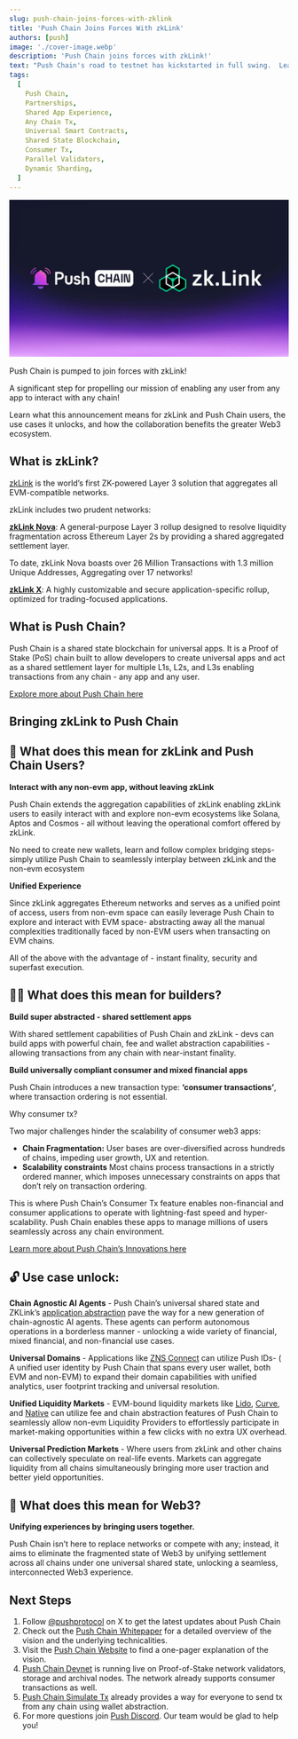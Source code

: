 ```yaml
---
slug: push-chain-joins-forces-with-zklink
title: 'Push Chain Joins Forces With zkLink'
authors: [push]
image: './cover-image.webp'
description: 'Push Chain joins forces with zkLink!'
text: "Push Chain's road to testnet has kickstarted in full swing.  Learn everything about our collaboration with zkLink - what it means for Push and zkLink users, the use cases it unlocks and more!"
tags:
  [
    Push Chain,
    Partnerships,
    Shared App Experience,
    Any Chain Tx,
    Universal Smart Contracts,
    Shared State Blockchain,
    Consumer Tx,
    Parallel Validators,
    Dynamic Sharding,
  ]
---
```


![Cover image of Push Chain Join forces with zkLink ](./cover-image.webp)

<!--truncate-->

Push Chain is pumped to join forces with zkLink!

A significant step for propelling our mission of enabling any user from any app to interact with any chain!

Learn what this announcement means for zkLink and Push Chain users, the use cases it unlocks, and how the collaboration benefits the greater Web3 ecosystem.

## What is zkLink?

[zkLink](https://zk.link/) is the world’s first ZK-powered Layer 3 solution that aggregates all EVM-compatible networks.

zkLink includes two prudent networks:

**[zkLink Nova](https://zklink.io/)**: A general-purpose Layer 3 rollup designed to resolve liquidity fragmentation across Ethereum Layer 2s by providing a shared aggregated settlement layer.

To date, zkLink Nova boasts over 26 Million Transactions with 1.3 million Unique Addresses, Aggregating over 17 networks!

**[zkLink X](https://zk.link/X)**: A highly customizable and secure application-specific rollup, optimized for trading-focused applications.

## What is Push Chain?

Push Chain is a shared state blockchain for universal apps. It is a Proof of Stake (PoS) chain
built to allow developers to create universal apps and act as a shared settlement layer for multiple L1s, L2s, and L3s enabling transactions from any chain - any app and any user.

[Explore more about Push Chain here](https://push.org)

## Bringing zkLink to Push Chain

## 👥 What does this mean for zkLink and Push Chain Users?

**Interact with any non-evm app, without leaving zkLink**

Push Chain extends the aggregation capabilities of zkLink enabling zkLink users to easily interact with and explore non-evm ecosystems like Solana, Aptos and Cosmos - all without leaving the operational comfort offered by zkLink.

No need to create new wallets, learn and follow complex bridging steps- simply utilize Push Chain to seamlessly interplay between zkLink and the non-evm ecosystem

**Unified Experience**

Since zkLink aggregates Ethereum networks and serves as a unified point of access, users from non-evm space can easily leverage Push Chain to explore and interact with EVM space- abstracting away all the manual complexities traditionally faced by non-EVM users when transacting on EVM chains.

All of the above with the advantage of - instant finality, security and superfast execution.

## 👷‍♂️ What does this mean for builders?

**Build super abstracted - shared settlement apps**

With shared settlement capabilities of Push Chain and zkLink - devs can build apps with powerful chain, fee and wallet abstraction capabilities - allowing transactions from any chain with near-instant finality.

**Build universally compliant consumer and mixed financial apps**

Push Chain introduces a new transaction type: **‘consumer transactions’**, where transaction ordering is not essential.

Why consumer tx?

Two major challenges hinder the scalability of consumer web3 apps:

- **Chain Fragmentation:** User bases are over-diversified across hundreds of chains, impeding user growth, UX and retention.
- **Scalability constraints** Most chains process transactions in a strictly ordered manner, which imposes unnecessary constraints on apps that don’t rely on transaction ordering.

This is where Push Chain’s Consumer Tx feature enables non-financial and consumer applications to operate with lightning-fast speed and hyper-scalability. Push Chain enables these apps to manage millions of users seamlessly across any chain environment.

[Learn more about Push Chain’s Innovations here](https://push.org/blog/innovations-by-push-chain/)

## 🔓 Use case unlock:

**Chain Agnostic AI Agents** - Push Chain’s universal shared state and ZKLink’s [application abstraction](https://blog.zk.link/zklink-research-roadmap-ai-agents-in-application-abstraction-fff297ef4577) pave the way for a new generation of chain-agnostic AI agents. These agents can perform autonomous operations in a borderless manner - unlocking a wide variety of financial, mixed financial, and non-financial use cases.

**Universal Domains** - Applications like [ZNS Connect](https://zns.bio/) can utilize Push IDs- ( A unified user identity by Push Chain that spans every user wallet, both EVM and non-EVM) to expand their domain capabilities with unified analytics, user footprint tracking and universal resolution.

**Unified Liquidity Markets** - EVM-bound liquidity markets like [Lido](https://lido.fi/), [Curve](https://curve.fi/#/ethereum/swap), and [Native](https://native.org/app/credit-pool/) can utilize fee and chain abstraction features of Push Chain to seamlessly allow non-evm Liquidity Providers to effortlessly participate in market-making opportunities within a few clicks with no extra UX overhead.

**Universal Prediction Markets** - Where users from zkLink and other chains can collectively speculate on real-life events. Markets can aggregate liquidity from all chains simultaneously bringing more user traction and better yield opportunities.

## **🌌** What does this mean for Web3?

**Unifying experiences by bringing users together.**

Push Chain isn’t here to replace networks or compete with any; instead, it aims to eliminate the fragmented state of Web3 by unifying settlement across all chains under one universal shared state, unlocking a seamless, interconnected Web3 experience.

## Next Steps

1. Follow [@pushprotocol](https://x.com/PushChain) on X to get the latest updates about Push Chain
2. Check out the [Push Chain Whitepaper](https://whitepaper.push.org/) for a detailed overview of the vision and the underlying technicalities.
3. Visit the [Push Chain Website](https://push.org/chain) to find a one-pager explanation of the vision.
4. [Push Chain Devnet](https://scan.push.org/?) is running live on Proof-of-Stake network validators, storage and archival nodes. The network already supports consumer transactions as well.
5. [Push Chain Simulate Tx](https://simulate.push.org/) already provides a way for everyone to send tx from any chain using wallet abstraction.
6. For more questions join [Push Discord](https://discord.com/invite/pushprotocol). Our team would be glad to help you!
